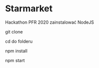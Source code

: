 # Starmarket
Hackathon PFR 2020
zainstalować NodeJS

git clone

cd do folderu

npm install

npm start
 
